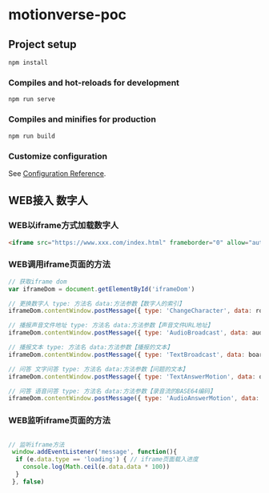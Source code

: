 # motionverse-poc

## Project setup
```
npm install
```

### Compiles and hot-reloads for development
```
npm run serve
```

### Compiles and minifies for production
```
npm run build
```

### Customize configuration
See [Configuration Reference](https://cli.vuejs.org/config/).

## WEB接入 数字人

### WEB以iframe方式加载数字人
```html
<iframe src="https://www.xxx.com/index.html" frameborder="0" allow="autoplay" id="iframeDom"></iframe>
```

### WEB调用iframe页面的方法
```javascript
// 获取iframe dom
var iframeDom = document.getElementById('iframeDom')

// 更换数字人 type: 方法名 data:方法参数【数字人的索引】
iframeDom.contentWindow.postMessage({ type: 'ChangeCharacter', data: roleIndex }, '*')

// 播报声音文件地址 type: 方法名 data:方法参数【声音文件URL地址】
iframeDom.contentWindow.postMessage({ type: 'AudioBroadcast', data: audioUrl] }, '*')

// 播报文本 type: 方法名 data:方法参数【播报的文本】
iframeDom.contentWindow.postMessage({ type: 'TextBroadcast', data: boardcastText }, '*')

// 问答 文字问答 type: 方法名 data:方法参数【问题的文本】
iframeDom.contentWindow.postMessage({ type: 'TextAnswerMotion', data: qaText }, '*')

// 问答 语音问答 type: 方法名 data:方法参数【录音流的BASE64编码】
iframeDom.contentWindow.postMessage({ type: 'AudioAnswerMotion', data: base64 }, '*')
```

### WEB监听iframe页面的方法
```javascript

// 监听iframe方法
 window.addEventListener('message', function(){
  if (e.data.type == 'loading') { // iframe页面载入进度
    console.log(Math.ceil(e.data.data * 100))
  }
 }, false)
```
